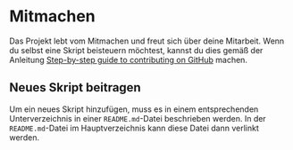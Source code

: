Mitmachen
=========

Das Projekt lebt vom Mitmachen und freut sich über deine Mitarbeit.
Wenn du selbst eine Skript beisteuern möchtest, kannst du dies gemäß der 
Anleitung
[Step-by-step guide to contributing on GitHub](https://www.dataschool.io/how-to-contribute-on-github/) 
machen.

Neues Skript beitragen
----------------------

Um ein neues Skript hinzufügen, muss es in einem entsprechenden 
Unterverzeichnis in einer ``README.md``-Datei beschrieben werden.
In der ``README.md``-Datei im Hauptverzeichnis kann diese Datei dann
verlinkt werden.

